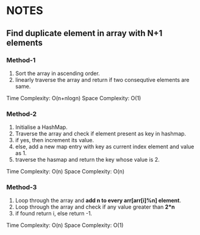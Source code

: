 # NOTES
## Find duplicate element in array with N+1 elements

### Method-1

1. Sort the array in ascending order.
2. linearly traverse the array and return if two consequtive elements are same.

Time Complexity: O(n+nlogn)
Space Complexity: O(1)

### Method-2

1. Initialise a HashMap.
2. Traverse the array and check if element present as key in hashmap.
3. if yes, then increment its value.
4. else, add a new map entry with key as current index element and value as 1.
5. traverse the hasmap and return the key whose value is 2.

Time Complexity: O(n)
Space Complexity: O(n)

### Method-3
1. Loop through the array and **add n to every arr[arr[i]%n] element**.
2. Loop through the array and check if any value greater than **2*n**
3. if found return i, else return -1.

Time Complexity: O(n)
Space Complexity: O(1)